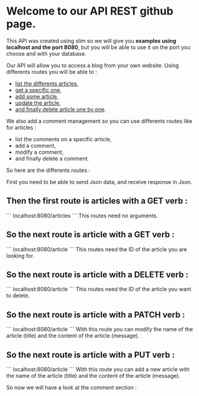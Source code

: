 <h1>Welcome to our API REST github page.</h1>

This API was created using slim so we will give you <strong>examples using localhost and the port 8080</strong>, but you will be able to use it on the port you choose and with your database.

Our API will allow you to access a blog from your own website.
Using differents routes you will be able to :
  - <a href="#articles">list the differents articles</a>,
  - <a href="#GETarticle">get a specific one</a>,
  - <a href="#PUTarticle">add some article</a>,
  - <a href="#PATCHarticle">update the article</a>,
  - <a href="#DELETEarticle">and finally delete article one by one</a>.

We also add a comment management so you can use differents routes like for articles :
  - list the comments on a specific article,
  - add a comment,
  - modify a comment,
  - and finally delete a comment.

So here are the differents routes :

First you need to be able to send Json data, and receive response in Json.


<h2 id="articles">Then the first route is articles with a GET verb :</h2>
```
localhost:8080/articles
```
This routes need no arguments.



<h2 id="GETarticle">So the next route is article with a GET verb :</h2>
```
localhost:8080/article
```
This routes need the ID of the article you are looking for.



<h2 id="DELETEarticle">So the next route is article with a DELETE verb :</h2>
```
localhost:8080/article
```
This routes need the ID of the article you want to delete.



<h2 id="PATCHarticle">So the next route is article with a PATCH verb :</h2>
```
localhost:8080/article
```
With this route you can modify the name of the article (title) and the content of the article (message).



<h2 id="PUTarticle">So the next route is article with a PUT verb :</h2>
```
localhost:8080/article
```
With this route you can add a new article with the name of the article (title) and the content of the article (message).

So now we will have a look at the comment section :
